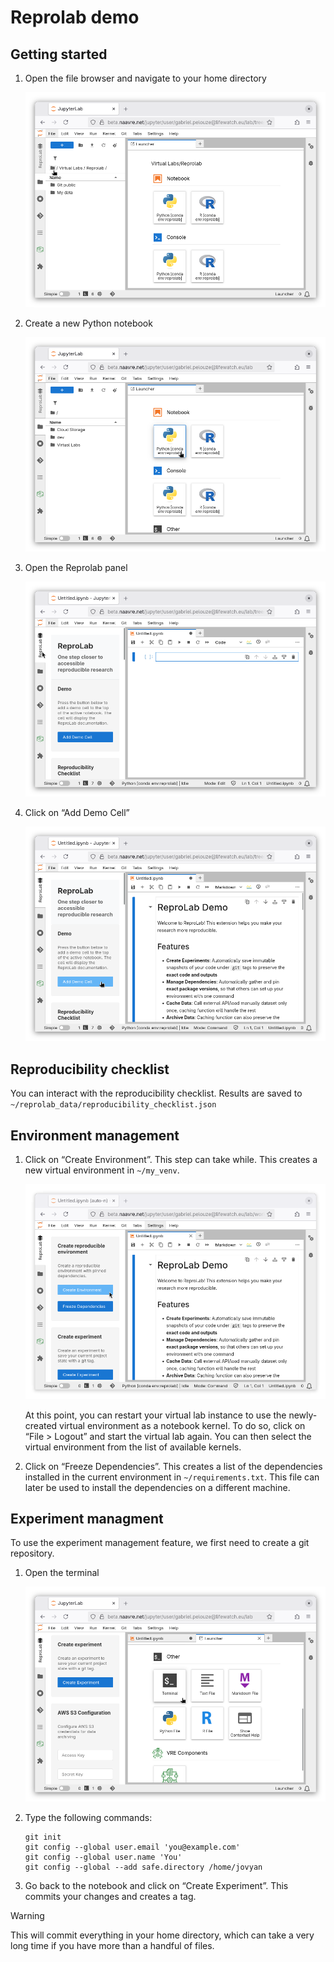 # Reprolab demo

## Getting started

1. Open the file browser and navigate to your home directory

   ![navigate-to-home.png](img/navigate-to-home.png)

2. Create a new Python notebook

   ![create-notebook.png](img/create-notebook.png)

3. Open the Reprolab panel

   ![open-reprolab.png](img/open-reprolab.png)

4. Click on “Add Demo Cell”

   ![add-demo-cell.png](img/add-demo-cell.png)

## Reproducibility checklist

You can interact with the reproducibility checklist. Results are saved to `~/reprolab_data/reproducibility_checklist.json`

## Environment management

1. Click on “Create Environment”. This step can take while. This creates a new virtual environment in `~/my_venv`.

   ![create-environment.png](img/create-environment.png)

   At this point, you can restart your virtual lab instance to use the newly-created virtual environment as a notebook kernel. To do so, click on “File > Logout” and start the virtual lab again. You can then select the virtual environment from the list of available kernels.

2. Click on “Freeze Dependencies”. This creates a list of the dependencies installed in the current environment in `~/requirements.txt`. This file can later be used to install the dependencies on a different machine.

## Experiment managment

To use the experiment management feature, we first need to create a git repository.

1. Open the terminal

   ![open-terminal.png](img/open-terminal.png)

2. Type the following commands:

   ```shell
   git init
   git config --global user.email 'you@example.com'
   git config --global user.name 'You'
   git config --global --add safe.directory /home/jovyan
   ```

3. Go back to the notebook and click on “Create Experiment”. This commits your changes and creates a tag.

> [!WARNING]
> This will commit everything in your home directory, which can take a very long time if you have more than a handful of files.
